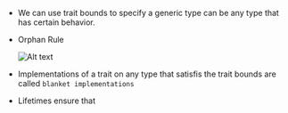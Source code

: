 
- We can use trait bounds to specify a generic type can be any type that has certain behavior.

- Orphan Rule

    ![Alt text](imgs/img1.png)
    
- Implementations of a trait on any type that satisfis the trait bounds are called `blanket implementations`

- Lifetimes ensure that 